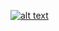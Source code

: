 [![alt text](https://github.com/tedhcharlesbrown/TouchOSC/blob/main/images/Disguise.png?raw=true)](https://github.com/Tedcharlesbrown/TouchOSC/blob/main/Disguise/Disguise.png)
